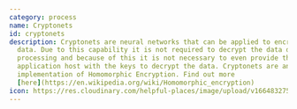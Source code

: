 ```yaml
---
category: process
name: Cryptonets
id: cryptonets
description: Cryptonets are neural networks that can be applied to encrypted
  data. Due to this capability it is not required to decrypt the data during
  processing and because of this it is not necessary to even provide the
  application host with the keys to decrypt the data. Cryptonets are an
  implementation of Homomorphic Encryption. Find out more
  [here](https://en.wikipedia.org/wiki/Homomorphic_encryption)
icon: https://res.cloudinary.com/helpful-places/image/upload/v1664832754/dtpr-icons/process/encrypted_oedzbb.svg
---
```

